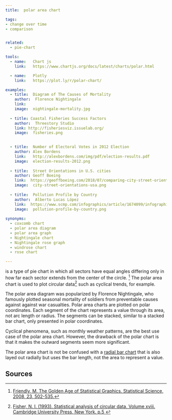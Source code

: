 ```yaml
---
title:  polar area chart 

tags:
- change over time
- comparison


related:
  - pie-chart

tools:
  - name:   Chart js
    link:   https://www.chartjs.org/docs/latest/charts/polar.html

  - name:   Plotly
    link:   https://plot.ly/r/polar-chart/

examples:
  - title:  Diagram of The Causes of Mortality
    author:  Florence Nightingale
    link:   
    image:  nightingale-mortality.jpg
    
  - title: Coastal Fisheries Success Factors
    author:  Threestory Studio
    link: http://fisheriesviz.issuelab.org/
    image:  fisheries.png
  

  - title:  Number of Electoral Votes in 2012 Election
    author: Alex Bordens
    link:   http://alexbordens.com/img/pdf/election-results.pdf
    image:  election-results-2012.png
    
  - title:  Street Orientations in U.S. cities
    author: Geoff Boeing
    link:  https://geoffboeing.com/2018/07/comparing-city-street-orientations/
    image:  city-street-orientations-usa.png
  
  - title:  Pollution Profile by Country
    author:  Alberto Lucas López
    link:  https://www.scmp.com/infographics/article/1674099/infographic-pollution-profile
    image:  pollution-profile-by-country.png
    
synonyms: 
  - coxcomb chart
  - polar area diagram
  - polar area graph
  - Nightingale chart
  - Nightingale rose graph
  - windrose chart
  - rose chart

---
```


is a type of pie chart in which all sectors have equal angles differing only in how far each sector extends from the center of the circle. [^friendly] The polar area chart is used to plot circular data[^fisher] such as cyclical trends, for example.

<!--more-->
The polar area diagram was popularized by Florence Nightingale, who famously plotted seasonal mortality of soldiers from preventable causes against against war casualties.
Polar area charts are plotted on polar coordinates. Each segment of the chart represents a value through its area, not arc length or radius. The segments can be stacked, similar to a stacked bar chart, only presented in polar coordinates.

Cyclical phenomena, such as monthly weather patterns, are the best use case of the polar area chart. However, the drawback of the polar chart is that it makes the outward segments seem more significant. 

The polar area chart is not be confused with a [radial bar chart](/bar-chart) that is also layed out radially but uses the bar length, not the area to represent a value.


## Sources
[^friendly]:[Friendly, M. The Golden Age of Statistical Graphics. Statistical Science, 2008, 23, 502-535.](https://arxiv.org/pdf/0906.3979.pdf)
[^fisher]: [Fisher, N. I. (1993). Statistical analysis of circular data, Volume xviii. Cambridge University Press, New York. p.5 ](https://www.amazon.com/Statistical-Analysis-Circular-Data-Fisher/dp/0521568900)
